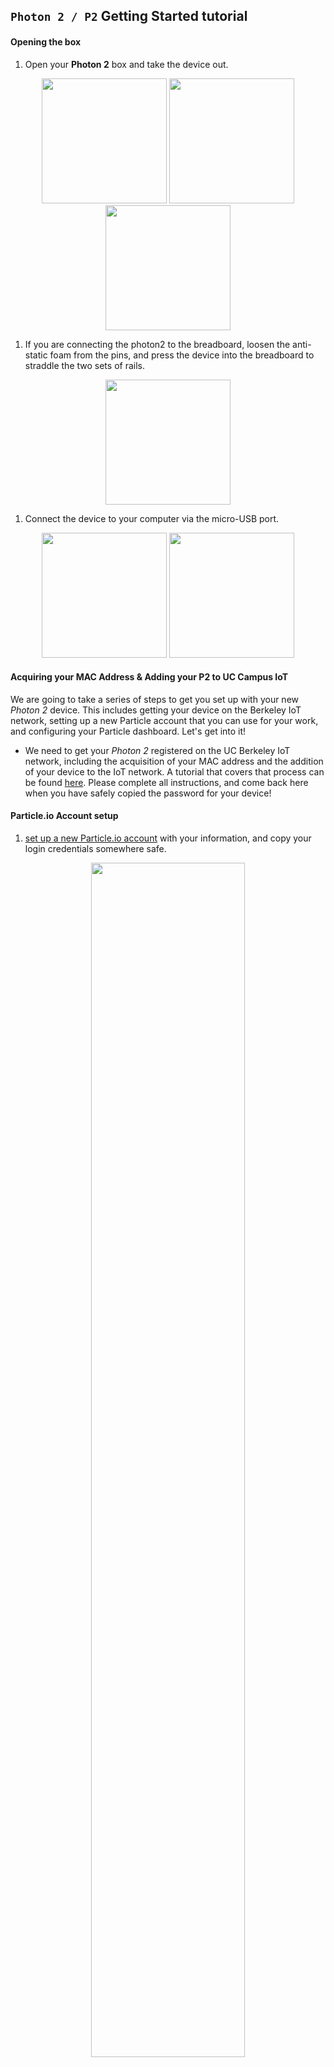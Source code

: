 ## `Photon 2 / P2` Getting Started tutorial

#### Opening the box

1. Open your **Photon 2** box and take the device out.  

<p align="center">
<img src="photon2_unbox_01.jpeg" width="200" />
<img src="photon2_unbox_02.jpeg" width="200" />
<img src="photon2_unbox_03.jpeg" width="200" />
</p>

1. If you are connecting the photon2 to the breadboard, loosen the anti-static foam from the pins, and press the device into the breadboard to straddle the two sets of rails.

<p align="center">
<img src="photon2_unbox_04.jpeg" width="200" />
</p>

1. Connect the device to your computer via the micro-USB port.

<p align="center">
<img src="photon2_unbox_05.jpeg" width="200" />
<img src="photon2_unbox_06.jpeg" width="200" />
</p>

#### Acquiring your MAC Address & Adding your P2 to UC Campus IoT

We are going to take a series of steps to get you set up with your new _Photon 2_ device.  This includes getting your device on the Berkeley IoT network, setting up a new Particle account that you can use for your work, and configuring your Particle dashboard.  Let's get into it! 

- We need to get your *Photon 2* registered on the UC Berkeley IoT network, including the acquisition of your MAC address and the addition of your device to the IoT network.  A tutorial that covers that process can be found [here](https://github.com/Berkeley-MDes/tdf-fa24-equilet/tree/main/_tutorials/installation_compilation/p2_iot_tutorial).  Please complete all instructions, and come back here when you have safely copied the password for your device!

#### Particle.io Account setup

1. [set up a new Particle.io account](https://particle.io/signup) with your information, and copy your login credentials somewhere safe.

<p align="center">
<img src="particle_signup.png" width="70%" />
</p>

1. [register and set up your *Photon 2* device](https://setup.particle.io/) with the Particle.io platform, associated with your new account (note that the [Chrome browser](https://www.google.com/chrome/) is recommended and sometimes required when using Particle).  Make sure to write down your device name - we'll use it later.

<p align="center">
<img src="particle_setup.png" width="90%" />
</p>

1. Verify that your device is active by navigating to the [Particle Console Device List](https://console.particle.io/devices), and then selecting the device.  You should see your device listed here as being online, and an illuminated circle that is "breathing cyan".

<p align="center">
<img src="particle_consoleverify.png" width="90%" />
</p>


***Note:*** if you just want to restore your device to a known good state without wiping persistent data like Wi-Fi credentials, you can use [this link](https://docs.particle.io/tools/device-restore/device-restore-usb/)

---

#### Installing VS Code 

<div align="center"><img src="visualstudio_code.png"></img></div>

Let's install Microsoft's Visual Studio Code (VS Code) integrated development environment (IDE).  We chose this environment because it...

- is cross platform
- integrates all manner of codebases and programming paradigms into a single environment
- is an industry standard at the moment
- allows you to utilize [Github Copilot](https://github.com/features/copilot), an AI agent for generating code based on textual prompts
- is the recommended method with which to build firmware using Particle.io, using the [Particle Workbench](https://www.particle.io/workbench/) extension

1. Navigate to [the Visual Studio Code download page](https://code.visualstudio.com/Download) and download the software pertaining to your operating system.

1. Open the software application.  You'll notice that there is a sidebar on the left that displays options for selection.  This is the _Extensions_ pane, meant for extending the Visual Studio code IDE.  It looks like this: <div align="left"><img src="extensions_pane.png"></img></div>

1. Click on this icon to expose the Extensions pane.  You'll note that your cursor pops into a field where you can search.

---

#### Installing the Particle Workbench Extension

1. Search for "Particle Workbench".  A number of extensions pop up in the results.  The one we want to install is called "Workbench".  This [Extensions] view might display other Particle extensions, some of which are related to the workbench.  You can ignore them.

1. Click on the **Workbench** extension, and you'll see it pop up in a new tab to the right of the sidebar.  <div align="left"><img src="workbench_installer.png"></img></div>

1. Click on **Install** to install the extension.  This may take some time, depending on your internet connection.  You may also be prompted to install Command Line tools associated with features that the Particle Workbench needs.  Go ahead and say "yes" to these subsequent installations.  They are required for the Workbench to function.

1. Verify that the Particle command line tools have been installed:
    - Click on the Particle Workbench **Extension** 
    - Scroll down until the **CODE** section is visible (it will be on the left)
    - Click on **Launch CLI** (you may get a prompt here to install CLI tools - go for it!)
    - ...wait some time...
    - Type `which particle`
    - You should see a path print, indicating the installation location of the tools.
      - If your command line tools still do not seem to be installed, try the command listed [here](https://docs.particle.io/reference/developer-tools/cli/) in the terminal window.

#### Supplementary: Installing Microsoft's Serial Monitor Extension

The Particle Workbench should install a utility for monitoring the serial port.  In some rare cases, you may find that there is no serial monitor installed.

- To test, try typing `⇧⌃P (Windows, Linux) | ⇧⌘P (macOS)`, and entering "serial".  
- If a serial monitor is present, you'll see it pop up in the results of the command palette - it will read `>Particle: Serial Monitor`
- If not, we'll need to install one.  Microsoft distributes an extension for just that.  See below:

1. Click on the **Extensions** panel again.  It looks like this: <div align="left"><img src="extensions_pane.png"></img></div>

1. Search for "serial monitor".  There will be a Microsoft extension that shows up.  This is the one you want.  It looks like this: 

<div align="center"><img src="serial_monitor_ext.png" width="300"></img></div>

1. Click on **Install** to install the extension. 

<div align="center" ><img src="serial_monitor_installer.png" width="300"></img></div>

---

#### Sign in to Particle Workbench

1. Now that you've installed the Particle Workbench, you will see its icon in the left sidebar.  It looks like this: <div align="left"><img src="pw_extension_icon.png"></img></div>

1. Click on the extension to reveal the main Workbench page. <div align="left"><img src="workbench_main.png"></img></div>

1. Locate the **LOGIN** button, and click it.

1. Choose "Login with Username"

1. Enter your username (frequently your email), then hit `enter`.

1. Enter your password, then hit `enter`.

***Note:*** You can verify that you are logged in by opening a terminal (`⇧⌃P (Windows, Linux) | ⇧⌘P (macOS)`, then type `>Terminal: Relaunch Active Terminal`) and typing `particle whoami`.

---

#### Creating your first Project

Click on `Create a Project`.  This will generate all of the necessary files on disk for you to build a project in VS Code and start using the Workbench system.  You'll note that once you do this, the boiler plate `setup()` and `loop()` functions appear, ready to be filled out.

_Things to make sure of:_

1. At the bottom of the Workbench screen, choose device os 5.8.0 <div align="left" ><img  src="device_os.png"></img></div>

1. In that same area (This tab initially reads `Argon` as of September 2024), choose your device type (make sure it reads `Photon 2 / P2`) <div align="left" ><img src="device_type.png"></img></div>

1. In the area where it says `<select device>`, enter in device name (this is the name of the device that you set up earlier) <div align="left" ><img src="device_name.png"></img></div>

1. _If it is not already_, connect the photon2 to the computer
    - plug the micro-usb cable into the photon's usb port
    - plug the other end of the cable to your computer

1. You will notice that an LED illuminates.  This is a multi-colored LED that relays status when the device is powered.  It  will tell you whether your photon2 has a particular issue, if it is connected to a wifi network, and many other modes.  You can view all the modes [here](https://docs.particle.io/troubleshooting/led/).

***Note:*** The usb cable you use is going to depend on your computer that you connect to the photon2 with.  If you have a Type A port, you'll need a type a to micro cable.  If you have a Type C port, you'll need a type C to micro cable, etc.

#### Compiling and Flashing your first project

1. To make sure that we can compile (and flash) our code, we need to click on the light grey checkbox.  It is located in the top-right menubar of the particle workbench, but is _only_ visible if you are selected inside of a Particle Workbench `.cpp` file. Here is an overview of creating a new project and flashing for the first time:

  - Assuming you have a project loaded, you can click on the explorer icon.  It looks like this: <div align="left" ><img src="explorer.png"></img></div>

  - Once in the explorer, you'll see a number of items including 
      - `.github`
      - `.vscode`
      - `src`
      - `.gitignore`
      - `project.properties`
      - `README.md` 

  ...The one we're interested in is `src`, an abbreviation for _source code_.

1. Click on `src` to expose a file of interest:  `<yourfilename>.cpp`.  

1. Click on the `.cpp` file to display its contents.  
  - You are now in the "coding" area of the Particle Workbench project.
    - This is the main file we'll concern ourselves with when writing firmware code to flash the photon2 with.  
    - Note that there is a special menubar that appears at the top-right of the screen.  
      - This contains the buttons you'll need to compile and flash your code.  
      
<div align="center" ><img src="pw_build_menu.png"></img></div>

1. Click on the small grey checkbox located in this menubar. 

<div align="center" ><img src="pw_build_menu1.jpg"></img></div>

1. If the compilation was successful you will see the following in the Terminal: `*** COMPILED SUCCESSFULLY ***`.  
  - Success!

***Note on compiling:*** compilation can take some time.  Please be patient with the process, which is dependant on a number of factors including whether it is the first time you've compiled this code, if you need to download elements, if you are running Particle Workbench on a slower computer, etc. 

***Note on errors:*** Your compilation may have errors.  If it does, please report them to one of your professors and/or TA so that we can assist you in the process of debugging.  

***Note on conflicts:*** You may have conflicts with other extensions of VS Code, or possibly compiler clutter.  It may be best for you to check out [this standalone tutorial](https://github.com/Berkeley-MDes/24f-desinv-202/wiki/Particle-Workbench) on creating and flashing your first Particle Workbench project.

#### Flashing your code to the Photon 2 

Now that we have compiled our code, we are ready to flash it to our microcontroller.  This is done by clicking a different button in the menubar, which looks like a lightning bolt. 

<div align="center" ><img src="pw_build_menu2.jpg"></img></div>

1. Click the lightning bolt

1. Wait for some time 

1. If the flash is successful, you will see the microcontroller's status LED blinking through various colors and associated patterns.  If the flash was successful, you'll see the following in the Terminal: `*** FLASHED SUCCESSFULLY ***`.  

More success!  You're done!

#### A note on the Command Palette

We've already used the command palette a couple of times throughout this tutorial.  It allows you to execute commands associated with VS Code and the Particle Workbench from anywhere in the VS Code workspace.  Just to be clear, let's review a couple of notes:

<img src="command_palette.png" />

- You focus the command palette with the key combo:  `⇧⌃P (Windows, Linux) | ⇧⌘P (macOS)`.  This key command focuses the cursor to the palette. 
- Type `>Particle: XXXX`, where `XXXX` represents the command in Particle Workbench you would like to execute.  

We don't need this to get started, but keep it in mind as you start to familiarize yourself with the envionment.  It can make the process of finding things quicker.

---
